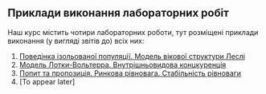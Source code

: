 ## Приклади виконання лабораторних робіт

Наш курс містить чотири лабораторних роботи, тут розміщені приклади виконання (у вигляді звітів до) всіх них:

1. [Поведінка ізольованої популяції. Модель вікової структури Леслі](examples/1/tex/report.pdf)
2. [Модель Лотки-Вольтерра. Внутрішньовидова концкуренція](examples/2/tex/report.pdf)
3. [Попит та пропозиція. Ринкова рівновага. Стабільність рівноваги](examples/3/tex/report.pdf)
4. [To appear later]
